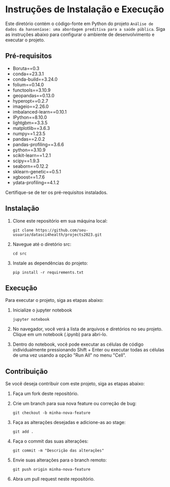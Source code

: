 # Instruções de Instalação e Execução

Este diretório contém o código-fonte em Python do projeto `Análise de dados da hanseníase: uma abordagem preditiva para a saúde pública`. Siga as instruções abaixo para configurar o ambiente de desenvolvimento e executar o projeto.

## Pré-requisitos

- Boruta==0.3
- conda==23.3.1
- conda-build==3.24.0
- folium==0.14.0
- functools==3.10.9
- geopandas==0.13.0
- hyperopt==0.2.7
- imageio==2.26.0
- imbalanced-learn==0.10.1
- IPython==8.10.0
- lightgbm==3.3.5
- matplotlib==3.6.3
- numpy==1.23.5
- pandas==2.0.2
- pandas-profiling==3.6.6
- python==3.10.9
- scikit-learn==1.2.1
- scipy==1.9.3
- seaborn==0.12.2
- sklearn-genetic==0.5.1
- xgboost==1.7.6
- ydata-profiling==4.1.2

Certifique-se de ter os pré-requisitos instalados.

## Instalação

1. Clone este repositório em sua máquina local:

   `git clone https://github.com/seu-usuario/datasci4health/projects2023.git`

2. Navegue até o diretório src:

    `cd src`

3. Instale as dependências do projeto:

    `pip install -r requirements.txt`


## Execução
Para executar o projeto, siga as etapas abaixo:

1. Inicialize o jupyter notebook

    `jupyter notebook`

2. No navegador, você verá a lista de arquivos e diretórios no seu projeto. Clique em um notebook (.ipynb) para abri-lo.

3. Dentro do notebook, você pode executar as células de código individualmente pressionando Shift + Enter ou executar todas as células de uma vez usando a opção "Run All" no menu "Cell".


## Contribuição
Se você deseja contribuir com este projeto, siga as etapas abaixo:

1. Faça um fork deste repositório.

2. Crie um branch para sua nova feature ou correção de bug:

    `git checkout -b minha-nova-feature`

3. Faça as alterações desejadas e adicione-as ao stage:

    `git add .`

4. Faça o commit das suas alterações:

    `git commit -m "Descrição das alterações"`

5. Envie suas alterações para o branch remoto:

    `git push origin minha-nova-feature`

6. Abra um pull request neste repositório.